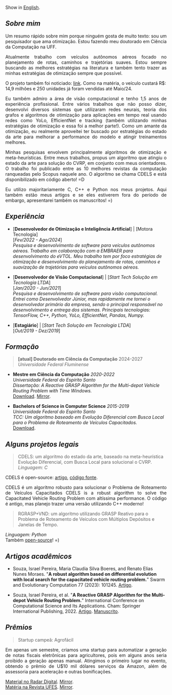 Show in [English](./index.md).

## _Sobre mim_

<p align="justify">Um resumo rápido sobre mim porque ninguém gosta de muito texto: sou um pesquisador que ama otimização. Estou fazendo meu doutorado em Ciência da Computação na UFF.</p>

<p align="justify">Atualmente trabalho com veículos autônomos aéreos focado no planejamento de rotas, caminhos e trajetórias suaves. Estou sempre buscando as melhores estratégias na literatura e também tento trazer as minhas estratégias de otimização sempre que possível.</p> 

O projeto também foi noticiado: [link](https://tribunaonline.com.br/economia/tecnologia-capixaba-no-carro-voador-da-embraer-139290).
Como na matéria, o veículo custará R$: 14,9 milhões e 250 unidades já foram vendidas até Maio/24.
  
<p align="justify">Eu também admiro a área de visão computacional e tenho 1,5 anos de experiência profissional. Entre vários trabalhos que não posso dizer, desenvolvi diversos sistemas que utilizaram redes neurais, teoria dos grafos e algoritmos de otimização para aplicações em tempo real usando redes como YoLo, EfficientNet e tracking (também utilizando minhas estratégias de otimização e essa foi a melhor parte!).
Como um amante da otimização, eu realmente aproveitei ter buscado por estratégias do estado da arte para melhorar a performance do modelo e atingir treinamentos melhores.</p>

<p align="justify">Minhas pesquisas envolvem principalmente algoritmos de otimização e meta-heurísticas. Entre meus trabalhos, propus um algoritmo que atingiu o estado da arte para solução do CVRP, em conjunto com meus orientadores.
O trabalho foi publicado entre as 10 melhores revistas da computação ranqueadas pelo Scopus naquele ano. O algoritmo se chama CDELS e está disponibilizado em código aberto! =D</p>

<p align="justify">Eu utilizo majoritariamente C, C++ e Python nos meus projetos. Aqui também estão meus artigos e se eles estiverem fora do período de embargo, apresentarei também os manuscritos! =)</p>


## _Experiência_

* [**Desenvolvedor de Otimização e Inteligência Artificial**] | [Motora Tecnologia]  
[_Fev/2022 - Ago/2024_]  
_Pesquisa e desenvolvimento de software para veículos autônomos aéreos. Trabalho em colaboração com a EMBRAER para desenvolvimento do eVTOL. Meu trabalho tem por foco estratégias de otimização e desenvolvimento do planejamento de rotas, caminhos e suavização de trajetórias para veículos autônomos aéreos._


* [**Desenvolvedor de Visão Computacional**] | [_Start Tech Solução em Tecnologia LTDA_]  
[_Jan/2020 - Jun/2021_]  
_Pesquisa e desenvolvimento de software para visão computacional. Entrei como Desenvolvedor Júnior, mas rapidamente me tornei o desenvolvedor primário da empresa, sendo o principal responsável no desenvolvimento e entrega dos sistemas. Principais tecnologias: TensorFlow, C++, Python, YoLo, EfficientNet, Pandas, Numpy._

* [**Estagiário**] | [_Start Tech Solução em Tecnologia LTDA_]  
[_Out/2019 - Dez/2019_]


## _Formação_

> **[atual] Doutorado em Ciência da Computação** 2024-2027  
> _Universidade Federal Fluminense_


* **Mestre em Ciência da Computação** _2020-2022_  
_Universidade Federal do Espírito Santo_  
_Dissertação: A Reactive GRASP Algorithm for the Multi-depot Vehicle Routing Problem with Time Windows._  
[Download](https://repositorio.ufes.br/server/api/core/bitstreams/bc535170-c0ac-4cfd-93a0-8ee2114e5cf5/content).
[Mirror](./articles/thesis/2022-thesis.pdf).


* **Bachelors of Science in Computer Science** _2015-2019_  
_Universidade Federal do Espírito Santo_  
_TCC: Um algoritmo baseado em Evolução Diferencial com Busca Local para o Problema de Roteamento de Veículos Capacitados._  
[Download](https://github.com/israelpereira55/israelpereira55.github.io/blob/main/articles/thesis/bsc-thesis-2019.pdf).


## _Alguns projetos legais_

> CDELS: um algoritmo do estado da arte, baseado na meta-heurística Evolução Diferencial, com Busca Local para solucional o CVRP.
_Linguagem: C_

CDELS é open-source: [artigo](https://www.sciencedirect.com/science/article/pii/S2210650223000196), [código fonte](https://github.com/israelpereira55/CDELS).  
<p align="justify">CDELS é um algoritmo robusto para solucionar o Problema de Roteamento de Veículos Capacitados   
CDELS is a robust algorithm to solve the Capacitated Vehicle Routing Problem com altíssima performance. O código é antigo, mas planejo trazer uma versão utilizando C++ moderno!</p>


> RGRASP+VND: um algoritmo utilizando GRASP Reativo para o Problema de Roteamento de Veículos com Múltiplos Depósitos e Janelas de Tempo.

_Linguagem: Python_  
Também [open-source](https://github.com/israelpereira55/MDVRPTW)! =)


## _Artigos acadêmicos_

* Souza, Israel Pereira, Maria Claudia Silva Boeres, and Renato Elias Nunes Moraes. "**A robust algorithm based on differential evolution with local search for the capacitated vehicle routing problem.**" Swarm and Evolutionary Computation 77 (2023): 101245.
[Artigo](https://www.sciencedirect.com/science/article/pii/S2210650223000196).


* Souza, Israel Pereira, et al. "**A Reactive GRASP Algorithm for the Multi-depot Vehicle Routing Problem.**" International Conference on Computational Science and Its Applications. Cham: Springer International Publishing, 2022.
[Artigo](https://link.springer.com/chapter/10.1007/978-3-031-10562-3_7).
[Manuscrito](https://github.com/israelpereira55/israelpereira55.github.io/blob/main/articles/MDVRP_ICCSA_2022_LNCS.pdf).


## _Prêmios_

> Startup campeã: Agrofácil

<p align="justify">Em apenas um semestre, criamos uma startup para automatizar a geração de notas fiscais eletrônicas para agricultores, pois em alguns anos seria proibido a geração apenas manual. Atingimos o primeiro lugar no evento, obtendo o prêmio de U$10 mil dólares serviços da Amazon, além de assessoria para aceleração e outras bonificações.</p>  

[Material no Radar Digital](https://radardigital.net/noticias/ecossistema-de-inovacao-capixaba-realiza-o-2o-demoday-na-ufes/). [Mirror](https://github.com/israelpereira55/israelpereira55.github.io/blob/main/news/agrofacil/radardigital.pdf).  
[Matéria na Revista UFES](https://www.ufes.br/conteudo/startup-agrofacil-vence-o-primeiro-demoday-de-2019). [Mirror](https://github.com/israelpereira55/israelpereira55.github.io/blob/main/news/agrofacil/revistaufes.pdf).
